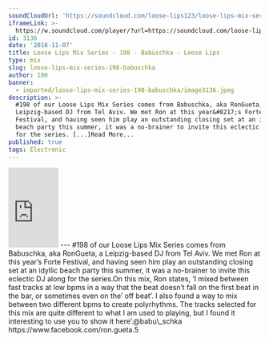 ```yaml
---
soundCloudUrl: 'https://soundcloud.com/loose-lips123/loose-lips-mix-series-198-babuschka/'
iframeLink: >-
  https://w.soundcloud.com/player/?url=https://soundcloud.com/loose-lips123/loose-lips-mix-series-198-babuschka/&color=00aabb&auto_play=false&hide_related=false&show_comments=true&show_user=true&show_reposts=false
id: 3136
date: '2018-11-07'
title: Loose Lips Mix Series - 198 - Babüschka - Loose Lips
type: mix
slug: loose-lips-mix-series-198-babuschka
author: 100
banner:
  - imported/loose-lips-mix-series-198-babuschka/image3136.jpeg
description: >-
  #198 of our Loose Lips Mix Series comes from Babuschka, aka RonGueta, a
  Leipzig-based DJ from Tel Aviv. We met Ron at this year&#8217;s Forte
  Festival, and having seen him play an outstanding closing set at an idyllic
  beach party this summer, it was a no-brainer to invite this eclectic DJ along
  for the series. [...]Read More...
published: true
tags: Electronic
---
```

<iframe id="sc-widget" title="title" width="100" height="160" scrolling="no" frameborder="yes" allow="autoplay" src="https://w.soundcloud.com/player/?url=https://soundcloud.com/loose-lips123/loose-lips-mix-series-198-babuschka/&amp;color=00aabb&amp;auto_play=false&amp;hide_related=false&amp;show_comments=true&amp;show_user=true&amp;show_reposts=false"></iframe>
---
#198 of our Loose Lips Mix Series comes from Babuschka, aka RonGueta, a Leipzig-based DJ from Tel Aviv. We met Ron at this year’s Forte Festival, and having seen him play an outstanding closing set at an idyllic beach party this summer, it was a no-brainer to invite this eclectic DJ along for the series.On this mix, Ron states, ‘I mixed between fast tracks at low bpms in a way that the beat doesn’t fall on the first beat in the bar, or sometimes even on the’ off beat’. I also found a way to mix between two different bpms to create polyrhythms. The tracks selected for this mix are quite different to what I am used to playing, but I found it interesting to use you to show it here’.@babu\_schka  
https://www.facebook.com/ron.gueta.5